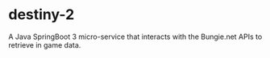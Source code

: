 # destiny-2
A Java SpringBoot 3 micro-service that interacts with the Bungie.net APIs to retrieve in game data.
